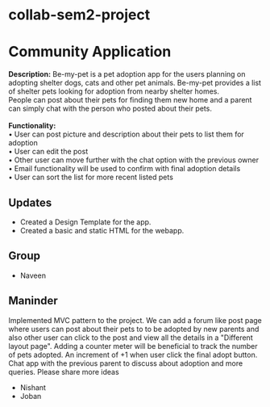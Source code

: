 # collab-sem2-project

# Community Application
**Description:** Be-my-pet is a pet adoption app for the users planning on adopting shelter dogs, cats and other pet animals. Be-my-pet provides a list of shelter pets looking for adoption from nearby shelter homes.\
People can post about their pets for finding them new home and a parent can simply chat with the person who posted about their pets.\
\
**Functionality:** \
•	User can post picture and description about their pets to list them for adoption\
•	User can edit the post\
•	Other user can move further with the chat option with the previous owner\
•	Email functionality will be used to confirm with final adoption details\
•	User can sort the list for more recent listed pets

## Updates
- Created a Design Template for the app.
- Created a basic and static HTML for the webapp. 

## Group
- Naveen
## Maninder
Implemented MVC pattern to the project. We can add a forum like post page where users can post about their pets to to be adopted by new parents and also other user can click to the post and view all the details in a "Different layout page".
Adding a counter meter will be beneficial to track the number of pets adopted. An increment of +1 when user click the final adopt button.
Chat app with the previous parent to discuss about adoption and more queries.
Please share more ideas

- Nishant
- Joban
